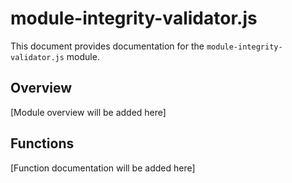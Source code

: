 # module-integrity-validator.js

This document provides documentation for the `module-integrity-validator.js` module.

## Overview

[Module overview will be added here]

## Functions

[Function documentation will be added here]
